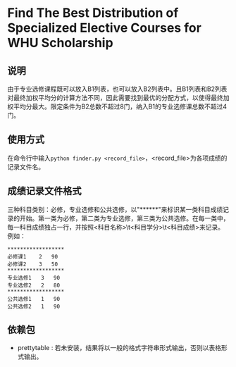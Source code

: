 # Find The Best Distribution of Specialized Elective Courses for WHU Scholarship

## 说明
由于专业选修课程既可以放入B1列表，也可以放入B2列表中。且B1列表和B2列表对最终加权平均分的计算方法不同，因此需要找到最优的分配方式，以使得最终加权平均分最大。限定条件为B2总数不超过8门，纳入B1的专业选修课总数不超过4门。

## 使用方式
在命令行中输入```python finder.py <record_file>```，<record_file>为各项成绩的记录文件名。

## 成绩记录文件格式
三种科目类别：必修，专业选修和公共选修，以"\*\*\****"来标识某一类科目成绩记录的开始。第一类为必修，第二类为专业选修，第三类为公共选修。在每一类中，每一科目成绩独占一行，并按照<科目名称>\t<科目学分>\t<科目成绩>来记录。
例如：
```
******************
必修课1    2   90
必修课2    3   50
******************
专业选修1   3   90
专业选修2   2   80
******************
公共选修1   1   90
公共选修2   1   90
```

## 依赖包
- prettytable 
:   若未安装，结果将以一般的格式字符串形式输出，否则以表格形式输出。




